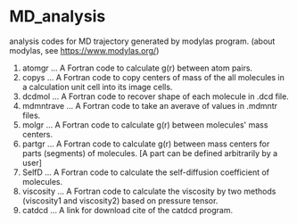 # MD_analysis
analysis codes for MD trajectory generated by modylas program.
(about modylas, see https://www.modylas.org/)

1. atomgr      ... A Fortran code to calculate g(r) between atom pairs.
2. copys       ... A Fortran code to copy centers of mass of the all molecules in a calculation unit cell into its image cells.
3. dcdmol      ... A Fortran code to recover shape of each molecule in .dcd file.
4. mdmntrave   ... A Fortran code to take an averave of values in .mdmntr files.
5. molgr       ... A Fortran code to calculate g(r) between molecules' mass centers.
6. partgr       ... A Fortran code to calculate g(r) between mass centers for parts (segments) of molecules. [A part can be defined arbitrarily by a user]
7. SelfD       ... A Fortran code to calculate the self-diffusion coefficient of molecules.
8. viscosity   ... A Fortran code to calculate the viscosity by two methods (viscosity1 and viscosity2) based on pressure tensor.
9. catdcd      ... A link for download cite of the catdcd program.
